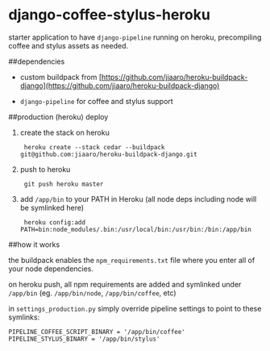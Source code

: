 django-coffee-stylus-heroku
===========================

starter application to have `django-pipeline` running on heroku, precompiling coffee and stylus assets as needed.


##dependencies

* custom buildpack from [https://github.com/jiaaro/heroku-buildpack-django](https://github.com/jiaaro/heroku-buildpack-django)

* `django-pipeline` for coffee and stylus support


##production (heroku) deploy

1. create the stack on heroku   

        heroku create --stack cedar --buildpack git@github.com:jiaaro/heroku-buildpack-django.git

2. push to heroku

        git push heroku master

3. add `/app/bin` to your PATH in Heroku (all node deps including node will be symlinked here) 

        heroku config:add PATH=bin:node_modules/.bin:/usr/local/bin:/usr/bin:/bin:/app/bin


##how it works 

the buildpack enables the `npm_requirements.txt` file where you enter all of your node dependencies.

on heroku push, all npm requirements are added and symlinked under `/app/bin` (eg. `/app/bin/node`, `/app/bin/coffee`, etc)

in `settings_production.py` simply override pipeline settings to point to these symlinks:

    PIPELINE_COFFEE_SCRIPT_BINARY = '/app/bin/coffee'
    PIPELINE_STYLUS_BINARY = '/app/bin/stylus'